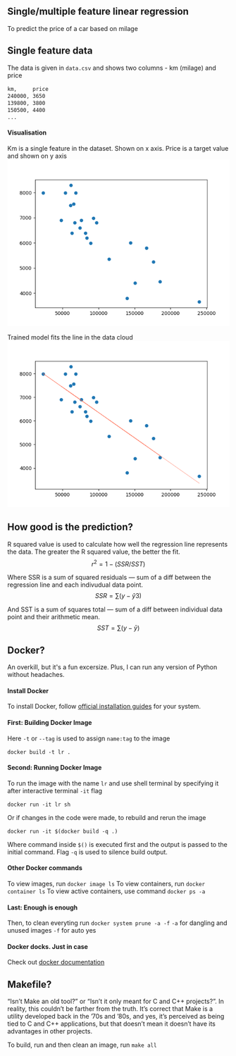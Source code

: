 
## Single/multiple feature linear regression
To predict the price of a car based on milage

## Single feature data
The data is given in ```data.csv``` and shows two columns - km (milage) and 
price
```shell
km,     price
240000, 3650
139800, 3800
150500, 4400
...
```
#### Visualisation
Km is a single feature in the dataset. Shown on x axis. Price is a target value and shown on y axis
![data.csv](https://github.com/ayundina/linear_regression/blob/main/visualisation/data_csv_0.png)

Trained model fits the line in the data cloud
![data.csv-trained](https://github.com/ayundina/linear_regression/blob/main/visualisation/data_csv_trained_0.png)

## How good is the prediction?
R squared value is used to calculate how well the regression line represents 
the data. The greater the R squared value, the better the fit.
$$r^2 = 1 - (SSR/SST)$$

Where SSR is a sum of squared residuals — sum of a diff between the regression 
line and each indivudual data point.
$$SSR = \sum(y-\hat{y}3)$$

And SST is a sum of squares total — sum of a diff between individual data point 
and their arithmetic mean.
$$SST = \sum(y-\bar{y})$$

## Docker?
An overkill, but it's a fun excersize. Plus, I can run any version of Python 
without headaches.

#### Install Docker
To install Docker, follow [official installation guides](https://docs.docker.com/get-docker/) 
for your system.

#### First: Building Docker Image
Here ```-t``` or ```--tag``` is used to assign ```name:tag``` to the image
```shell
docker build -t lr .
```

#### Second: Running Docker Image
To run the image with the name ```lr``` and use shell terminal by specifying it 
after interactive terminal ```-it``` flag
```shell
docker run -it lr sh
```
Or if changes in the code were made, to rebuild and rerun the image
```shell
docker run -it $(docker build -q .)
```
Where command inside ```$()``` is executed first and the output is passed to the
 initial command.
Flag ```-q``` is used to silence build output.

#### Other Docker commands
To view images, run ```docker image ls```
To view containers, run ```docker container ls```
To view active containers, use command ```docker ps -a```

#### Last: Enough is enough
Then, to clean everyting run ```docker system prune -a -f```
```-a``` for dangling and unused images
```-f``` for auto yes

#### Docker docks. Just in case
Check out [docker documentation](https://docs.docker.com/reference/)

## Makefile?
“Isn’t Make an old tool?” or “Isn’t it only meant for C and C++ projects?”. 
In reality, this couldn’t be farther from the truth. It’s correct that Make 
is a utility developed back in the ’70s and ’80s, and yes, it’s perceived as 
being tied to C and C++ applications, but that doesn’t mean it doesn’t have 
its advantages in other projects.

To build, run and then clean an image, run ```make all``` 